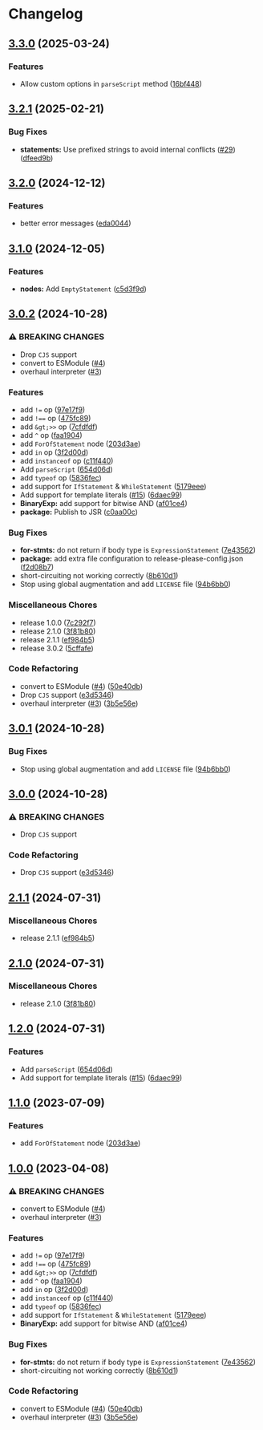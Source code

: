 # Changelog

## [3.3.0](https://github.com/LuanRT/Jinter/compare/jintr-v3.2.1...jintr-v3.3.0) (2025-03-24)


### Features

* Allow custom options in `parseScript` method ([16bf448](https://github.com/LuanRT/Jinter/commit/16bf448c92555de66317c42d511969eab3b3da33))

## [3.2.1](https://github.com/LuanRT/Jinter/compare/jintr-v3.2.0...jintr-v3.2.1) (2025-02-21)


### Bug Fixes

* **statements:** Use prefixed strings to avoid internal conflicts ([#29](https://github.com/LuanRT/Jinter/issues/29)) ([dfeed9b](https://github.com/LuanRT/Jinter/commit/dfeed9b7776bc8ddacc919c8f3c6cee80cd99392))

## [3.2.0](https://github.com/LuanRT/Jinter/compare/jintr-v3.1.0...jintr-v3.2.0) (2024-12-12)


### Features

* better error messages ([eda0044](https://github.com/LuanRT/Jinter/commit/eda0044df4e246b31574671314a91fb5d35f18e4))

## [3.1.0](https://github.com/LuanRT/Jinter/compare/jintr-v3.0.2...jintr-v3.1.0) (2024-12-05)


### Features

* **nodes:** Add `EmptyStatement` ([c5d3f9d](https://github.com/LuanRT/Jinter/commit/c5d3f9d661d2486a96aa345cca85dc23104d73b3))

## [3.0.2](https://github.com/LuanRT/Jinter/compare/jintr-v3.0.1...jintr-v3.0.2) (2024-10-28)


### ⚠ BREAKING CHANGES

* Drop `CJS` support
* convert to ESModule ([#4](https://github.com/LuanRT/Jinter/issues/4))
* overhaul interpreter ([#3](https://github.com/LuanRT/Jinter/issues/3))

### Features

* add `!=` op ([97e17f9](https://github.com/LuanRT/Jinter/commit/97e17f94185e8209da76e522c510c885758b4085))
* add `!==` op ([475fc89](https://github.com/LuanRT/Jinter/commit/475fc897269e70be900073c302e2f31e4e18b9fb))
* add `&gt;>>` op ([7cfdfdf](https://github.com/LuanRT/Jinter/commit/7cfdfdffe8e720918b9433373fe0ce1a07c079ca))
* add `^` op ([faa1904](https://github.com/LuanRT/Jinter/commit/faa19047be2548013f17bbe80a8625bc87595479))
* add `ForOfStatement` node ([203d3ae](https://github.com/LuanRT/Jinter/commit/203d3ae09dbdf9e86a3d5870485645c261465384))
* add `in` op ([3f2d00d](https://github.com/LuanRT/Jinter/commit/3f2d00df441dbbbc97ba6b7293a381d572240959))
* add `instanceof` op ([c11f440](https://github.com/LuanRT/Jinter/commit/c11f44021014d158946b9163ead47efde4f98e5a))
* Add `parseScript` ([654d06d](https://github.com/LuanRT/Jinter/commit/654d06d5d9a7c9f4d2c462c09372e37e65ade092))
* add `typeof` op ([5836fec](https://github.com/LuanRT/Jinter/commit/5836fecfa4a00f98021ec35bf832ec4fd0365102))
* add support for `IfStatement` & `WhileStatement` ([5179eee](https://github.com/LuanRT/Jinter/commit/5179eeeec5b8eae745c5ebad17a74e7cdfc09f62))
* Add support for template literals ([#15](https://github.com/LuanRT/Jinter/issues/15)) ([6daec99](https://github.com/LuanRT/Jinter/commit/6daec990fbe17792865cd1fdb0309a30dfeeb094))
* **BinaryExp:** add support for bitwise AND ([af01ce4](https://github.com/LuanRT/Jinter/commit/af01ce485b2ee48ecaaae02171a0362975526e7f))
* **package:** Publish to JSR ([c0aa00c](https://github.com/LuanRT/Jinter/commit/c0aa00ce5e2c45f67bcbc22f0140c2231ca8d5a8))


### Bug Fixes

* **for-stmts:** do not return if body type is `ExpressionStatement` ([7e43562](https://github.com/LuanRT/Jinter/commit/7e435624cb7d6ea086507a7743b169c6f08fc024))
* **package:** add extra file configuration to release-please-config.json ([f2d08b7](https://github.com/LuanRT/Jinter/commit/f2d08b7c93faf123900e59e5913986354cf2fd8b))
* short-circuiting not working correctly ([8b610d1](https://github.com/LuanRT/Jinter/commit/8b610d1ca282065ef9822e949d3e24fb1d43152b))
* Stop using global augmentation and add `LICENSE` file ([94b6bb0](https://github.com/LuanRT/Jinter/commit/94b6bb0a67a183a994bb5b9134f90e4eb18e6d35))


### Miscellaneous Chores

* release 1.0.0 ([7c292f7](https://github.com/LuanRT/Jinter/commit/7c292f7c1e187a5a2d59e4f85871d61375f6b0f2))
* release 2.1.0 ([3f81b80](https://github.com/LuanRT/Jinter/commit/3f81b80da2761b42be8f48c8517b4a1694d19837))
* release 2.1.1 ([ef984b5](https://github.com/LuanRT/Jinter/commit/ef984b530c25320562f9bb37fde680b290558e44))
* release 3.0.2 ([5cffafe](https://github.com/LuanRT/Jinter/commit/5cffafefa3ba152119087554d76c55a2276272aa))


### Code Refactoring

* convert to ESModule ([#4](https://github.com/LuanRT/Jinter/issues/4)) ([50e40db](https://github.com/LuanRT/Jinter/commit/50e40dbf91bf98e9b13c5404d82de908b5412117))
* Drop `CJS` support ([e3d5346](https://github.com/LuanRT/Jinter/commit/e3d53466c5021e3ca0b934317aa9fdad338cafee))
* overhaul interpreter ([#3](https://github.com/LuanRT/Jinter/issues/3)) ([3b5e56e](https://github.com/LuanRT/Jinter/commit/3b5e56ed24ba55aee1ef936c6b14bd8be0b0cde5))

## [3.0.1](https://github.com/LuanRT/Jinter/compare/v3.0.0...v3.0.1) (2024-10-28)


### Bug Fixes

* Stop using global augmentation and add `LICENSE` file ([94b6bb0](https://github.com/LuanRT/Jinter/commit/94b6bb0a67a183a994bb5b9134f90e4eb18e6d35))

## [3.0.0](https://github.com/LuanRT/Jinter/compare/v2.1.1...v3.0.0) (2024-10-28)


### ⚠ BREAKING CHANGES

* Drop `CJS` support

### Code Refactoring

* Drop `CJS` support ([e3d5346](https://github.com/LuanRT/Jinter/commit/e3d53466c5021e3ca0b934317aa9fdad338cafee))

## [2.1.1](https://github.com/LuanRT/Jinter/compare/v2.1.0...v2.1.1) (2024-07-31)


### Miscellaneous Chores

* release 2.1.1 ([ef984b5](https://github.com/LuanRT/Jinter/commit/ef984b530c25320562f9bb37fde680b290558e44))

## [2.1.0](https://github.com/LuanRT/Jinter/compare/v1.2.0...v2.1.0) (2024-07-31)


### Miscellaneous Chores

* release 2.1.0 ([3f81b80](https://github.com/LuanRT/Jinter/commit/3f81b80da2761b42be8f48c8517b4a1694d19837))

## [1.2.0](https://github.com/LuanRT/Jinter/compare/v1.1.0...v1.2.0) (2024-07-31)


### Features

* Add `parseScript` ([654d06d](https://github.com/LuanRT/Jinter/commit/654d06d5d9a7c9f4d2c462c09372e37e65ade092))
* Add support for template literals ([#15](https://github.com/LuanRT/Jinter/issues/15)) ([6daec99](https://github.com/LuanRT/Jinter/commit/6daec990fbe17792865cd1fdb0309a30dfeeb094))

## [1.1.0](https://github.com/LuanRT/Jinter/compare/v1.0.0...v1.1.0) (2023-07-09)


### Features

* add `ForOfStatement` node ([203d3ae](https://github.com/LuanRT/Jinter/commit/203d3ae09dbdf9e86a3d5870485645c261465384))

## [1.0.0](https://github.com/LuanRT/Jinter/compare/v1.0.0...v1.0.0) (2023-04-08)


### ⚠ BREAKING CHANGES

* convert to ESModule ([#4](https://github.com/LuanRT/Jinter/issues/4))
* overhaul interpreter ([#3](https://github.com/LuanRT/Jinter/issues/3))

### Features

* add `!=` op ([97e17f9](https://github.com/LuanRT/Jinter/commit/97e17f94185e8209da76e522c510c885758b4085))
* add `!==` op ([475fc89](https://github.com/LuanRT/Jinter/commit/475fc897269e70be900073c302e2f31e4e18b9fb))
* add `&gt;>>` op ([7cfdfdf](https://github.com/LuanRT/Jinter/commit/7cfdfdffe8e720918b9433373fe0ce1a07c079ca))
* add `^` op ([faa1904](https://github.com/LuanRT/Jinter/commit/faa19047be2548013f17bbe80a8625bc87595479))
* add `in` op ([3f2d00d](https://github.com/LuanRT/Jinter/commit/3f2d00df441dbbbc97ba6b7293a381d572240959))
* add `instanceof` op ([c11f440](https://github.com/LuanRT/Jinter/commit/c11f44021014d158946b9163ead47efde4f98e5a))
* add `typeof` op ([5836fec](https://github.com/LuanRT/Jinter/commit/5836fecfa4a00f98021ec35bf832ec4fd0365102))
* add support for `IfStatement` & `WhileStatement` ([5179eee](https://github.com/LuanRT/Jinter/commit/5179eeeec5b8eae745c5ebad17a74e7cdfc09f62))
* **BinaryExp:** add support for bitwise AND ([af01ce4](https://github.com/LuanRT/Jinter/commit/af01ce485b2ee48ecaaae02171a0362975526e7f))


### Bug Fixes

* **for-stmts:** do not return if body type is `ExpressionStatement` ([7e43562](https://github.com/LuanRT/Jinter/commit/7e435624cb7d6ea086507a7743b169c6f08fc024))
* short-circuiting not working correctly ([8b610d1](https://github.com/LuanRT/Jinter/commit/8b610d1ca282065ef9822e949d3e24fb1d43152b))


### Code Refactoring

* convert to ESModule ([#4](https://github.com/LuanRT/Jinter/issues/4)) ([50e40db](https://github.com/LuanRT/Jinter/commit/50e40dbf91bf98e9b13c5404d82de908b5412117))
* overhaul interpreter ([#3](https://github.com/LuanRT/Jinter/issues/3)) ([3b5e56e](https://github.com/LuanRT/Jinter/commit/3b5e56ed24ba55aee1ef936c6b14bd8be0b0cde5))
